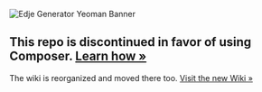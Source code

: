 ![Edje Generator Yeoman Banner](http://cdn.setyono.net/edje-generator/banner.jpg)

## This repo is discontinued in favor of using Composer. [Learn how »](https://github.com/hrsetyono/wordpress/)

The wiki is reorganized and moved there too. [Visit the new Wiki »](https://github.com/hrsetyono/wordpress/wiki)

